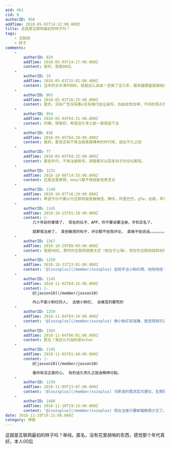 ```yaml
---
aid: 461
cid: 8
authorID: 950
addTime: 2018-05-03T14:12:00.000Z
title: 这就是互联网最初的样子吗？
tags:
    - 互联网
    - 样子
comments:
    -
        authorID: 824
        addTime: 2018-05-03T14:27:00.000Z
        content: 是的，我是80后。
    -
        authorID: 19
        addTime: 2018-05-03T15:02:00.000Z
        content: 当年的水木清华BBS，就是这么自由！但爽了没几年，服务器硬盘就被收缴了。。。
    -
        authorID: 803
        addTime: 2018-05-03T16:25:00.000Z
        content: 是的，没有广告没有撕x没有强行验证身份，自由自觉自律，不同的观点也可以理性友好交流。这里90后，我最开始认识的互联网就是这样的。
    -
        authorID: 954
        addTime: 2018-05-04T04:31:00.000Z
        content: 的确，很美好。希望这片净土能一直保留下去
    -
        authorID: 836
        addTime: 2018-05-05T04:20:00.000Z
        content: 是的。甚至还有不用注册直接裸奔的时代呢，就在不久之前
    -
        authorID: 77
        addTime: 2018-05-05T04:32:00.000Z
        content: 那些年代，不用注册账号，游客都可以回复帖子的论坛都有。
    -
        authorID: 1231
        addTime: 2018-10-06T14:55:00.000Z
        content: 还是这里爽啊，email都不用就能发表言论
    -
        authorID: 1140
        addTime: 2018-10-07T16:29:00.000Z
        content: 希望子孙不要以为互联网就是被微信，腾讯，阿里巴巴，gfw，谷歌，苹果，微软圈起来的地方
    -
        authorID: 1145
        addTime: 2018-10-25T01:19:00.000Z
        content: |-
            几十年前的事情了， 现在的坛子、APP，你不要说要注册，手机实名了，

            就算我注册了， 某些敏感的帖子，评论都不给我评论， 直接不给说话。。。。。。。。。NND
    -
        authorID: 1267
        addTime: 2018-10-29T08:03:00.000Z
        content: 我是90后。那时的互联网就像太空（相当于公海），现在的互联网就和地球社会差不多。
    -
        authorID: 1250
        addTime: 2018-10-31T23:01:00.000Z
        content: '@[xxzxplus](/member/xxzxplus) 去知乎当小粉红啊，哈哈哈哈'
    -
        authorID: 1145
        addTime: 2018-11-02T04:32:00.000Z
        content: |-
            @[jasson10](/member/jasson10)

            内心不是小粉红的人， 去做小粉红， 会痛苦的要死的
    -
        authorID: 1250
        addTime: 2018-11-04T04:34:00.000Z
        content: '@[xxzxplus](/member/xxzxplus) 做小粉红有钱赚，我觉得我可以接受'
    -
        authorID: 1264
        addTime: 2018-11-04T06:01:00.000Z
        content: 匿名？我还以为指的是4chan
    -
        authorID: 1145
        addTime: 2018-11-05T01:40:00.000Z
        content: |-
            @[jasson10](/member/jasson10)

            看你有没正直的心， 有的话久而久之就会精神分裂。
    -
        authorID: 1250
        addTime: 2018-11-09T23:07:00.000Z
        content: '@[xxzxplus](/member/xxzxplus) 马斯洛的需求层次理论，生理需求都不能满足，何谈自我实现？'
    -
        authorID: 1408
        addTime: 2018-11-10T19:15:00.000Z
        content: '@[xxzxplus](/member/xxzxplus) 现在注册只要邮箱都很少见了。'
date: 2018-11-10T19:15:00.000Z
category: 博客
---
```


这就是互联网最初的样子吗？单纯，匿名，没有花里胡哨的东西，感觉那个年代真好。本人00后
